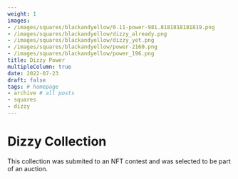 ```yaml
---
weight: 1
images:
- /images/squares/blackandyellow/0.11-power-981.8181818181819.png
- /images/squares/blackandyellow/dizzy_already.png
- /images/squares/blackandyellow/dizzy_yet.png
- /images/squares/blackandyellow/power-2160.png
- /images/squares/blackandyellow/power_196.png
title: Dizzy Power
multipleColumn: true
date: 2022-07-23
draft: false
tags: # homepage
- archive # all posts
- squares
- dizzy
---
```


# Dizzy Collection

This collection was submited to an NFT contest and was selected to be part of an auction.